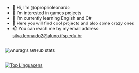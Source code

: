 - 👋 Hi, I’m @oproprioleonardo
- 👀 I’m interested in games projects
- 🌱 I’m currently learning English and C#
- 💞️ Here you will find cool projects and also some crazy ones
- 📫 You can reach me by my email address: silva.leonardo2@aluno.ifsp.edu.br
<br> <br>

![Anurag's GitHub stats](https://github-readme-stats.vercel.app/api?username=oproprioleonardo&show_icons=true) <br> <br>

[![Top Linguagens](https://github-readme-stats.vercel.app/api/top-langs/?username=oproprioleonardo&layout=compact)](https://github.com/anuraghazra/github-readme-stats)

